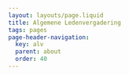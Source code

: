 ```yaml
---
layout: layouts/page.liquid
title: Algemene Ledenvergadering
tags: pages
page-header-navigation:
  key: alv
  parent: about
  order: 40
---
```

